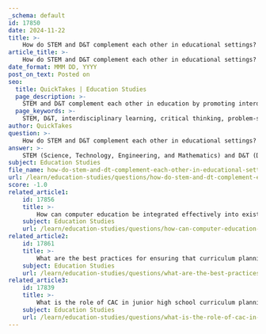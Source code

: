 ```yaml
---
_schema: default
id: 17850
date: 2024-11-22
title: >-
    How do STEM and D&T complement each other in educational settings?
article_title: >-
    How do STEM and D&T complement each other in educational settings?
date_format: MMM DD, YYYY
post_on_text: Posted on
seo:
  title: QuickTakes | Education Studies
  page_description: >-
    STEM and D&T complement each other in education by promoting interdisciplinary learning, critical thinking, problem-solving, hands-on projects, collaboration, and preparation for future careers, fostering a comprehensive skill set essential in modern industries.
  page_keywords: >-
    STEM, D&T, interdisciplinary learning, critical thinking, problem-solving, hands-on learning, collaboration, communication, innovation, creativity, education, career preparation, design thinking
author: QuickTakes
question: >-
    How do STEM and D&T complement each other in educational settings?
answer: >-
    STEM (Science, Technology, Engineering, and Mathematics) and D&T (Design and Technology) complement each other in educational settings by fostering a holistic approach to learning that emphasizes inquiry, creativity, and problem-solving. Here are several ways in which they work together:\n\n1. **Interdisciplinary Learning**: Both STEM and D&T encourage students to apply knowledge from various disciplines to solve real-world problems. For instance, engineering principles (part of STEM) can be applied in design projects (part of D&T), allowing students to see the interconnectedness of these fields.\n\n2. **Critical Thinking and Problem-Solving**: STEM education focuses on developing critical thinking and analytical skills, while D&T emphasizes creativity and innovation in design processes. Together, they prepare students to approach challenges from multiple angles, enhancing their ability to devise effective solutions.\n\n3. **Hands-On Learning**: D&T often involves practical, hands-on projects that require students to use scientific and mathematical principles. This experiential learning reinforces concepts learned in STEM subjects, making them more tangible and relevant.\n\n4. **Collaboration and Communication**: Both fields promote teamwork and communication skills. In STEM projects, students often work in groups to conduct experiments or build prototypes, while D&T projects require collaboration to design and create functional products. This teamwork mirrors real-world scenarios where diverse skills are needed to achieve a common goal.\n\n5. **Preparation for Future Careers**: Integrating STEM and D&T prepares students for a wide range of careers in technology, engineering, and design. As industries increasingly seek individuals who can think critically and creatively, the combination of these disciplines equips students with the necessary skills to thrive in the workforce.\n\n6. **Innovation and Creativity**: The integration of design thinking into STEM education encourages innovation. Students learn to not only solve problems but also to envision and create new solutions, which is essential in fields like engineering and technology.\n\nIn summary, the synergy between STEM and D&T in educational settings enhances student learning by promoting a comprehensive skill set that includes technical knowledge, creativity, and collaborative abilities. This integrated approach not only enriches the educational experience but also prepares students for the complexities of modern careers.
subject: Education Studies
file_name: how-do-stem-and-dt-complement-each-other-in-educational-settings.md
url: /learn/education-studies/questions/how-do-stem-and-dt-complement-each-other-in-educational-settings
score: -1.0
related_article1:
    id: 17856
    title: >-
        How can computer education be integrated effectively into existing junior high school curricula?
    subject: Education Studies
    url: /learn/education-studies/questions/how-can-computer-education-be-integrated-effectively-into-existing-junior-high-school-curricula
related_article2:
    id: 17861
    title: >-
        What are the best practices for ensuring that curriculum planning is both flexible and comprehensive?
    subject: Education Studies
    url: /learn/education-studies/questions/what-are-the-best-practices-for-ensuring-that-curriculum-planning-is-both-flexible-and-comprehensive
related_article3:
    id: 17839
    title: >-
        What is the role of CAC in junior high school curriculum planning?
    subject: Education Studies
    url: /learn/education-studies/questions/what-is-the-role-of-cac-in-junior-high-school-curriculum-planning
---
```


&nbsp;